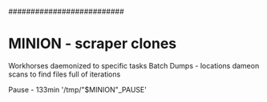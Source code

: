 ##########################
# MINION - scraper clones

Workhorses daemonized to specific tasks
Batch Dumps - locations dameon scans to find files full of iterations

Pause - 133min '/tmp/"$MINION"_PAUSE'
